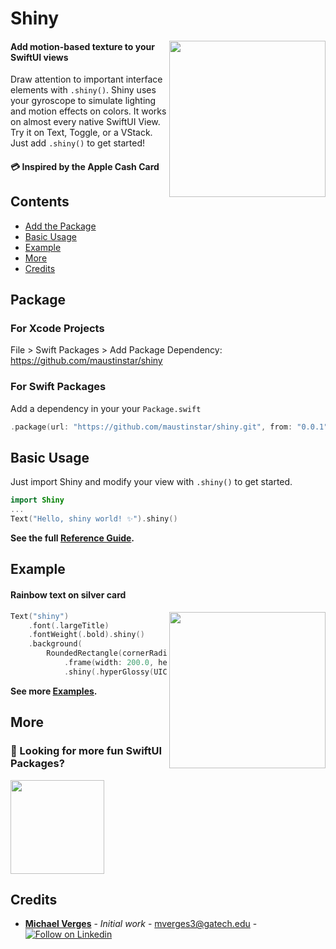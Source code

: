 # Shiny

<img src=https://raw.githubusercontent.com/maustinstar/shiny/master/Images/shiny-rainbow.gif width=250 align="right" />

#### Add motion-based texture to your SwiftUI views

Draw attention to important interface elements with `.shiny()`. Shiny uses your gyroscope to simulate lighting and motion effects on colors. It works on almost every native SwiftUI View. Try it on Text, Toggle, or a VStack. Just add `.shiny()` to get started! 

#### 💳 Inspired by the Apple Cash Card

## Contents

- [Add the Package](#package)
- [Basic Usage](#basic-usage)
- [Example](#example)
- [More](#more)
- [Credits](#credits)

## Package

### For Xcode Projects

File > Swift Packages > Add Package Dependency: https://github.com/maustinstar/shiny

### For Swift Packages

Add a dependency in your your `Package.swift`

```swift
.package(url: "https://github.com/maustinstar/shiny.git", from: "0.0.1"),
```

## Basic Usage

Just import Shiny and modify your view with `.shiny()` to get started.

```swift
import Shiny
...
Text("Hello, shiny world! ✨").shiny()
```

**See the full [Reference Guide](https://github.com/maustinstar/shiny/blob/master/Docs/reference.md).**

## Example

#### Rainbow text on silver card

<img src=https://raw.githubusercontent.com/maustinstar/shiny/master/Images/shiny-rainbow.gif width=250 align="right" />

```swift
Text("shiny")
    .font(.largeTitle)
    .fontWeight(.bold).shiny()
    .background(
        RoundedRectangle(cornerRadius: 14.0)
            .frame(width: 200.0, height: 70.0)
            .shiny(.hyperGlossy(UIColor.systemGray5)))
```

**See more [Examples](https://github.com/maustinstar/shiny/blob/master/Docs/examples.md).**

## More

### 🚀 Looking for more fun SwiftUI Packages?

<a href="https://github.com/maustinstar/swiftui-drawer">
  <img src="https://github-readme-stats.vercel.app/api/pin/?username=maustinstar&repo=swiftui-drawer" height=150 />
</a>

## Credits

* [**Michael Verges**](https://github.com/maustinstar) - *Initial work* - mverges3@gatech.edu - [![Follow on Linkedin](https://img.shields.io/badge/Follow%20on-Linkedin-5176B1.svg)](https://www.linkedin.com/in/michaelverges)


